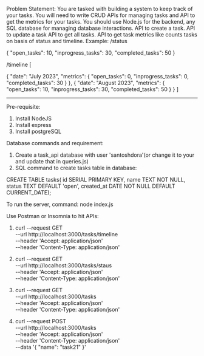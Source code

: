 
Problem Statement: You are tasked with building a system to keep track of your tasks. You will need to write CRUD APIs for managing tasks and API to get the metrics for your tasks. You should use Node.js for the backend, any SQL database for managing database interactions.
API to create a task.
API to update a task
API to get all tasks.
API to get task metrics like counts tasks on basis of status and timeline.
Example:
/status

{
"open_tasks": 10,
"inprogress_tasks": 30,
"completed_tasks": 50
}

/timeline
[

{
"date": "July 2023",
"metrics": {
"open_tasks": 0,
"inprogress_tasks": 0,
"completed_tasks": 30
}
},
{
"date": "August 2023",
"metrics": {
"open_tasks": 10,
"inprogress_tasks": 30,
"completed_tasks": 50
}
}
]

-----------------------------------------------------------------
Pre-requisite:
1. Install NodeJS
2. Install express
3. Install postgreSQL

Database commands and requirement:

1. Create a task_api database with user 'santoshdora'(or change it to your and update that in queries.js)
2. SQL command to create tasks table in database:

CREATE TABLE tasks(
  id SERIAL PRIMARY KEY,
  name TEXT NOT NULL,
  status TEXT DEFAULT 'open',
  created_at DATE NOT NULL DEFAULT CURRENT_DATE);

To run the server, command:
 node index.js


Use Postman or Insomnia to hit APIs:
1. curl --request GET \
  --url http://localhost:3000/tasks/timeline \
  --header 'Accept: application/json' \
  --header 'Content-Type: application/json'

2. curl --request GET \
  --url http://localhost:3000/tasks/staus \
  --header 'Accept: application/json' \
  --header 'Content-Type: application/json'

3. curl --request GET \
  --url http://localhost:3000/tasks \
  --header 'Accept: application/json' \
  --header 'Content-Type: application/json'

4. curl --request POST \
  --url http://localhost:3000/tasks \
  --header 'Accept: application/json' \
  --header 'Content-Type: application/json' \
  --data '{
  "name": "task21"
}'